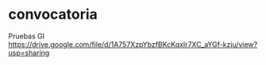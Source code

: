 # convocatoria
Pruebas GI
https://drive.google.com/file/d/1A757XzpYbzfBKcKqxIr7XC_aYGf-kzju/view?usp=sharing
